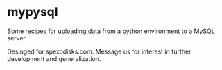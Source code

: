 # mypysql

Some recipes for uploading data from a python environment to a MySQL server.

Desinged for spexodisks.com. Message us for interest in further development and generalization.
